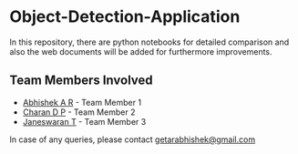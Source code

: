 # Object-Detection-Application
In this repository, there are python notebooks for detailed comparison and also the web documents will be added for furthermore improvements.

## Team Members Involved
- [Abhishek A R](https://github.com/abhishekar10) - Team Member 1
- [Charan D P](https://github.com/charanpy) - Team Member 2
- [Janeswaran T](https://github.com/JANESWARAN-T) - Team Member 3

In case of any queries, please contact getarabhishek@gmail.com
